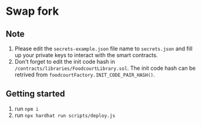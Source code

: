 # Swap fork 

## Note
1. Please edit the `secrets-example.json` file name to `secrets.json` and fill up your private keys to interact with the smart contracts.
2. Don't forget to edit the init code hash in `/contracts/libraries/FoodcourtLibrary.sol`. The init code hash can be retrived from `foodcourtFactory.INIT_CODE_PAIR_HASH()`. 

## Getting started
1. run `npm i`
2. run `npx hardhat run scripts/deploy.js`
